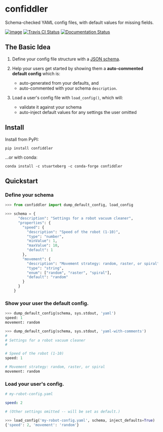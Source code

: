 confiddler
==========

Schema-checked YAML config files, with default values for missing fields.


[![image](https://img.shields.io/pypi/pyversions/confiddler.svg)](https://pypi.org/project/confiddler/)
[![Travis CI Status](https://travis-ci.com/stuarteberg/confiddler.svg?branch=master)](https://travis-ci.com/stuarteberg/confiddler)
[![Documentation Status](https://readthedocs.org/projects/confiddler/badge/?version=latest)](https://confiddler.readthedocs.io/en/latest/?badge=latest)


The Basic Idea
--------------

1. Define your config file structure with a [JSON schema](http://json-schema.org).


2. Help your users get started by showing them a **auto-commented default config** which is:
   
   - auto-generated from your defaults, and 
   - auto-commented with your schema `description`.


3. Load a user's config file with `load_config()`, which will:

     - validate it against your schema
     - auto-inject default values for any settings the user omitted


Install
-------

Install from PyPI:

```
pip install confiddler
```

...or with conda:

```
conda install -c stuarteberg -c conda-forge confiddler
```

Quickstart
----------

### Define your schema

```python
>>> from confiddler import dump_default_config, load_config

>>> schema = {
      "description": "Settings for a robot vacuum cleaner",
      "properties": {
        "speed": {
          "description": "Speed of the robot (1-10)",
          "type": "number",
          "minValue": 1,
          "maxValue": 10,
          "default": 1
        },
        "movement": {
          "description": "Movement strategy: random, raster, or spiral",
          "type": "string",
          "enum": ["random", "raster", "spiral"],
          "default": "random"
        }
      }
    }
```

### Show your user the default config.

```python
>>> dump_default_config(schema, sys.stdout, 'yaml')
speed: 1
movement: random

>>> dump_default_config(schema, sys.stdout, 'yaml-with-comments')
#
# Settings for a robot vacuum cleaner
#

# Speed of the robot (1-10)
speed: 1

# Movement strategy: random, raster, or spiral
movement: random
```

### Load your user's config.

```yaml
# my-robot-config.yaml

speed: 2

# (Other settings omitted -- will be set as default.)
```

```python
>>> load_config('my-robot-config.yaml', schema, inject_defaults=True)
{'speed': 2, 'movement': 'random'}
```
